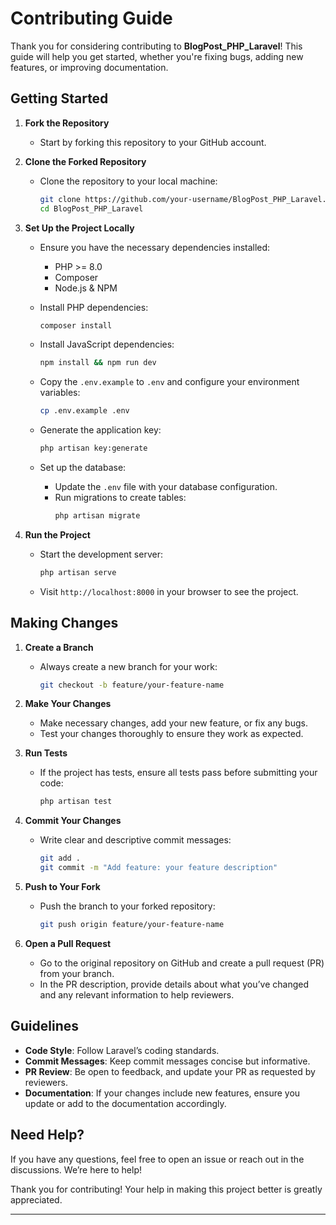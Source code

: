 # Contributing Guide

Thank you for considering contributing to **BlogPost_PHP_Laravel**! This guide will help you get started, whether you're fixing bugs, adding new features, or improving documentation.

## Getting Started

1. **Fork the Repository**
   - Start by forking this repository to your GitHub account.

2. **Clone the Forked Repository**
   - Clone the repository to your local machine:
     ```bash
     git clone https://github.com/your-username/BlogPost_PHP_Laravel.git
     cd BlogPost_PHP_Laravel
     ```

3. **Set Up the Project Locally**
   - Ensure you have the necessary dependencies installed:
     - PHP >= 8.0
     - Composer
     - Node.js & NPM

   - Install PHP dependencies:
     ```bash
     composer install
     ```

   - Install JavaScript dependencies:
     ```bash
     npm install && npm run dev
     ```

   - Copy the `.env.example` to `.env` and configure your environment variables:
     ```bash
     cp .env.example .env
     ```

   - Generate the application key:
     ```bash
     php artisan key:generate
     ```

   - Set up the database:
     - Update the `.env` file with your database configuration.
     - Run migrations to create tables:
       ```bash
       php artisan migrate
       ```

4. **Run the Project**
   - Start the development server:
     ```bash
     php artisan serve
     ```

   - Visit `http://localhost:8000` in your browser to see the project.

## Making Changes

1. **Create a Branch**
   - Always create a new branch for your work:
     ```bash
     git checkout -b feature/your-feature-name
     ```

2. **Make Your Changes**
   - Make necessary changes, add your new feature, or fix any bugs.
   - Test your changes thoroughly to ensure they work as expected.

3. **Run Tests**
   - If the project has tests, ensure all tests pass before submitting your code:
     ```bash
     php artisan test
     ```

4. **Commit Your Changes**
   - Write clear and descriptive commit messages:
     ```bash
     git add .
     git commit -m "Add feature: your feature description"
     ```

5. **Push to Your Fork**
   - Push the branch to your forked repository:
     ```bash
     git push origin feature/your-feature-name
     ```

6. **Open a Pull Request**
   - Go to the original repository on GitHub and create a pull request (PR) from your branch.
   - In the PR description, provide details about what you’ve changed and any relevant information to help reviewers.

## Guidelines

- **Code Style**: Follow Laravel’s coding standards.
- **Commit Messages**: Keep commit messages concise but informative.
- **PR Review**: Be open to feedback, and update your PR as requested by reviewers.
- **Documentation**: If your changes include new features, ensure you update or add to the documentation accordingly.

## Need Help?

If you have any questions, feel free to open an issue or reach out in the discussions. We’re here to help!

Thank you for contributing! Your help in making this project better is greatly appreciated.

--- 
